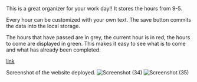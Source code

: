 This is a great organizer for your work day!! It stores the hours from 9-5.

Every hour can be customized with your own text.
The save button commits the data into the local storage.

The hours that have passed are in grey, the current hour is in red, the hours to come are displayed in green. This makes it easy to see what is to come and what has already been completed. 

[link](https://mayaj0yce.github.io/workDay/)

Screenshot of the website deployed.
![Screenshot (34)](https://github.com/mayaj0yce/workDay/assets/129634010/78f3e0e5-13c3-455f-833f-a853de34f568)
![Screenshot (35)](https://github.com/mayaj0yce/workDay/assets/129634010/8eb65dee-cfc3-4dda-9e07-349d35207ce9)
